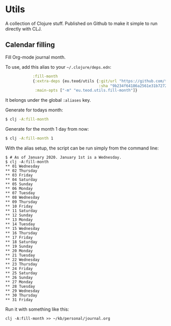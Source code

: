 # Utils

A collection of Clojure stuff. Published on Github to make it simple to run
directly with CLJ.

## Calendar filling

Fill Org-mode journal month.

To use, add this alias to your `~/.clojure/deps.edn`:

```clj
            :fill-month
            {:extra-deps {eu.teod/utils {:git/url "https://github.com/teodorlu/utils.git"
                                         :sha "9b234f64186a2561e31b7272da7ea352ce53b8b0"}}
             :main-opts ["-m" "eu.teod.utils.fill-month"]}
```

It belongs under the global `:aliases` key.



Generate for todays month:

```bash
$ clj -A:fill-month
```

Generate for the month 1 day from now:

```bash
$ clj -A:fill-month 1
```

With the alias setup, the script can be run simply from the command line:

```
$ # As of January 2020. January 1st is a Wednesday.
$ clj -A:fill-month
** 01 Wednesday
** 02 Thursday
** 03 Friday
** 04 Saturday
** 05 Sunday
** 06 Monday
** 07 Tuesday
** 08 Wednesday
** 09 Thursday
** 10 Friday
** 11 Saturday
** 12 Sunday
** 13 Monday
** 14 Tuesday
** 15 Wednesday
** 16 Thursday
** 17 Friday
** 18 Saturday
** 19 Sunday
** 20 Monday
** 21 Tuesday
** 22 Wednesday
** 23 Thursday
** 24 Friday
** 25 Saturday
** 26 Sunday
** 27 Monday
** 28 Tuesday
** 29 Wednesday
** 30 Thursday
** 31 Friday
```

Run it with something like this:

    clj -A:fill-month >> ~/kb/personal/journal.org
